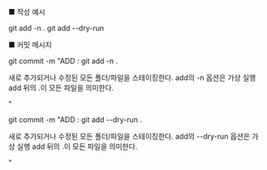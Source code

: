 ■ 작성 예시

git add -n .
git add --dry-run

■ 커밋 메시지

git commit -m "ADD : git add -n . 

새로 추가되거나 수정된 모든 폴더/파일을 스테이징한다.
add의 -n 옵션은 가상 실행
add 뒤의 .이 모든 파일을 의미한다.

"

git commit -m "ADD : git add --dry-run . 

새로 추가되거나 수정된 모든 폴더/파일을 스테이징한다.
add의 --dry-run 옵션은 가상 실행
add 뒤의 .이 모든 파일을 의미한다.

"